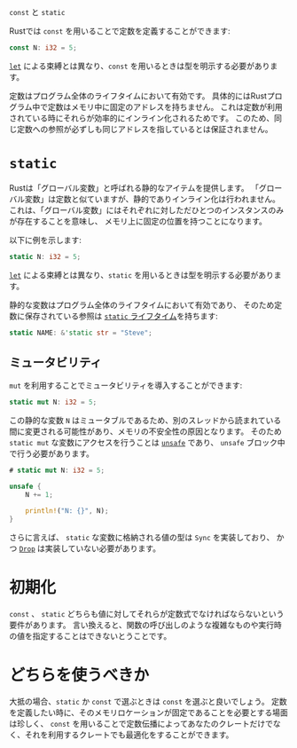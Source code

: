 `const` と `static`
<!-- % `const` and `static` -->

<!-- Rust has a way of defining constants with the `const` keyword: -->
Rustでは `const` を用いることで定数を定義することができます:

```rust
const N: i32 = 5;
```

<!-- Unlike [`let`][let] bindings, you must annotate the type of a `const`. -->
[`let`][let] による束縛とは異なり、`const` を用いるときは型を明示する必要があります。

[let]: variable-bindings.html

<!-- Constants live for the entire lifetime of a program. More specifically, -->
<!-- constants in Rust have no fixed address in memory. This is because they’re -->
<!-- effectively inlined to each place that they’re used. References to the same -->
<!-- constant are not necessarily guaranteed to refer to the same memory address for -->
<!-- this reason. -->
定数はプログラム全体のライフタイムにおいて有効です。
具体的にはRustプログラム中で定数はメモリ中に固定のアドレスを持ちません。
これは定数が利用されている時にそれらが効率的にインライン化されるためです。
このため、同じ定数への参照が必ずしも同じアドレスを指しているとは保証されません。

# `static`

<!-- Rust provides a ‘global variable’ sort of facility in static items. They’re -->
<!-- similar to constants, but static items aren’t inlined upon use. This means that -->
<!-- there is only one instance for each value, and it’s at a fixed location in -->
<!-- memory. -->
Rustは「グローバル変数」と呼ばれる静的なアイテムを提供します。
「グローバル変数」は定数と似ていますが、静的でありインライン化は行われません。
これは、「グローバル変数」にはそれぞれに対しただひとつのインスタンスのみが存在することを意味し、
メモリ上に固定の位置を持つことになります。

<!-- Here’s an example: -->
以下に例を示します:

```rust
static N: i32 = 5;
```

<!-- Unlike [`let`][let] bindings, you must annotate the type of a `static`. -->
[`let`][let] による束縛とは異なり、`static` を用いるときは型を明示する必要があります。

<!-- Statics live for the entire lifetime of a program, and therefore any -->
<!-- reference stored in a constant has a [`'static` lifetime][lifetimes]: -->
静的な変数はプログラム全体のライフタイムにおいて有効であり、
そのため定数に保存されている参照は [`static` ライフタイム][lifetimes]を持ちます:

```rust
static NAME: &'static str = "Steve";
```

[lifetimes]: lifetimes.html

<!-- ## Mutability -->
## ミュータビリティ

<!-- You can introduce mutability with the `mut` keyword: -->
`mut` を利用することでミュータビリティを導入することができます:

```rust
static mut N: i32 = 5;
```

<!-- Because this is mutable, one thread could be updating `N` while another is -->
<!-- reading it, causing memory unsafety. As such both accessing and mutating a -->
<!-- `static mut` is [`unsafe`][unsafe], and so must be done in an `unsafe` block: -->
この静的な変数 `N` はミュータブルであるため、別のスレッドから読まれている間に変更される可能性があり、メモリの不安全性の原因となります。
そのため `static mut` な変数にアクセスを行うことは [`unsafe`][unsafe] であり、 `unsafe` ブロック中で行う必要があります。

```rust
# static mut N: i32 = 5;

unsafe {
    N += 1;

    println!("N: {}", N);
}
```

[unsafe]: unsafe.html

<!-- Furthermore, any type stored in a `static` must be `Sync`, and may not have -->
<!-- a [`Drop`][drop] implementation. -->
さらに言えば、 `static` な変数に格納される値の型は `Sync` を実装しており、
かつ [`Drop`][drop] は実装していない必要があります。

[drop]: drop.html

# 初期化

<!-- Both `const` and `static` have requirements for giving them a value. They may -->
<!-- only be given a value that’s a constant expression. In other words, you cannot -->
<!-- use the result of a function call or anything similarly complex or at runtime. -->
`const` 、 `static` どちらも値に対してそれらが定数式でなければならないという要件があります。
言い換えると、関数の呼び出しのような複雑なものや実行時の値を指定することはできないとうことです。

<!-- # Which construct should I use? -->
# どちらを使うべきか

<!-- Almost always, if you can choose between the two, choose `const`. It’s pretty -->
<!-- rare that you actually want a memory location associated with your constant, -->
<!-- and using a const allows for optimizations like constant propagation not only -->
<!-- in your crate but downstream crates. -->

大抵の場合、`static` か `const` で選ぶときは `const` を選ぶと良いでしょう。
定数を定義したい時に、そのメモリロケーションが固定であることを必要とする場面は珍しく、
`const` を用いることで定数伝播によってあなたのクレートだけでなく、それを利用するクレートでも最適化をすることができます。
